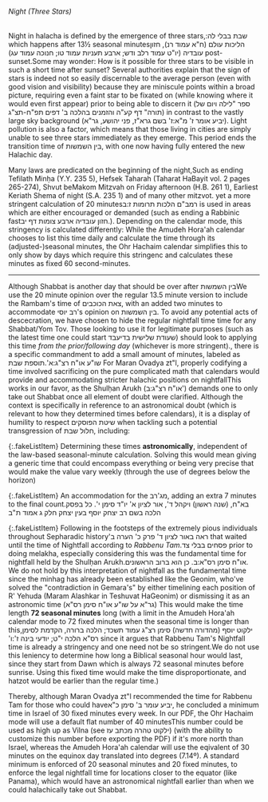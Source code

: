 ###### Night (Three Stars)

Night in halacha is defined by the emergence of three stars,<span data-footnote><span style="unicode-bidi: plaintext;">שבת בבלי לה:</span></span> which happens after 13½ seasonal minutes<span data-footnote>הליכות עולם (ח"א עמוד רנ), חזון עובדיה (יו"ט עמוד רלב ודש; ארבע תעניות עמוד טו; חנוכה עמוד עג)</span> post-sunset.<span data-footnote>Some may wonder: How is it possible for three stars to be visible in such a short time after sunset? Several authorities explain that the sign of stars is indeed not so easily discernable to the average person (even with good vision and visibility) because they are miniscule points within a broad picture, requiring even a faint star to be fixated on (while knowing where it would even first appear) prior to being able to discern it (ספר "לילה ויום של תורה" דף קע"ה והזמנים בהלכה ב' דפים תפ"ח-תצ"ג) in contrast to the vastly large sky background (יביע אומר ז' מ"א:ז' בשם גרא"ז, פני יהושע, גר"א). Light pollution is also a factor, which means that those living in cities are simply unable to see three stars immediately as they emerge.</span> This period ends the transition time of בין השמשות, with one now having fully entered the new Halachic day.

Many laws are predicated on the beginning of the night,<span data-footnote>Such as ending Tefilath Minḥa (Y.Y. 235 5), Hefsek Taharah (Taharat HaBayit vol. 2 pages 265-274), Shvut beMakom Mitzvah on Friday afternoon (H.B. 261 1), Earliest Keriath Shema of night (S.A. 235 1) and of many other mitzvot.</span> yet a more stringent calculation of 20 minutes<span data-footnote>רמב"ם הלכות תרומות ז:ב</span> is used in areas which are either encouraged or demanded (such as ending a Rabbinic fast<span data-footnote>חזון עובדיה ארבע צומות דף יב.</span>). Depending on the calendar mode, this stringency is calculated differently: While the Amudeh Hora'ah calendar chooses to list this time daily and calculate the time through its (adjusted-)seasonal minutes, the Ohr Hachaim calendar simplifies this to only show by days which require this stringenc and calculates these minutes as fixed 60 second-minutes.

---

Although Shabbat is another day that should be over after <span style="unicode-bidi: isolate;">בין השמשות</span><span data-footnote>We use the 20 minute opinion over the regular 13.5 minute version to include the Rambam's time of צאת הכוכבים, with an added two minutes to accommodate רב יוסי's opinion on בין השמשות. To avoid any potential acts of descecration, we have chosen to hide the regular nightfall time time for any Shabbat/Yom Tov. Those looking to use it for legitimate purposes (such as the latest time one could start שעודת שלישית בדיעבד) should look to applying this time *from the prior/following day* (whichever is more stringent).</span>, there is a specific commandment to add a small amount of minutes, labeled as <span style="unicode-bidi: isolate;">תוספת שבת</span>.<span data-footnote><span style="unicode-bidi: plaintext;">שו"ע או"ח רצ"ג:א'</span></span> For Maran Ovadya zt"l, properly codifying a time involved sacrificing on the pure complicated math that calendars would provide and accommodating stricter halachic positions on nightfall<span data-footnote>This works in our favor, as the Shulḥan Arukh (<span style="unicode-bidi: isolate;">או"ח רצ"ג:ב'</span>) demands one to only take out Shabbat once all element of doubt were clarified. Although the context is specifically in reference to an astronomical doubt (which is relevant to how they determined times before calendars), it is a display of humility to respect שיטת הפוסקים when tackling such a potential transgression of חלול שבת</span>, including:

{:.fakeListItem}
Determining these times **astronomically**, independent of the law-based seasonal-minute calculation. Solving this would mean giving a generic time that could encompass everything or being very precise that would make the value vary weekly (through the use of degrees below the horizon)

{:.fakeListItem}
An accommodation for the מג'רב, adding an extra 7 minutes to the final count.<span data-footnote><span style="unicode-bidi: plaintext;">בא"ח, (שנה ראשון) ויקהל ד', אור לציון א' יו"ד סימן י'. כל בפסק הלכה בשם רב יצחק יוסף בעין יצחק חלק ג אמוד ת"ב</span></span>

{:.fakeListItem}
Following in the footsteps of the extremely pious individuals throughout Sepharadic history<span data-footnote><span style="unicode-bidi: plaintext;">ראה באור לציון ד' פרק כ' הערה ב'</span></span> that waited until the time of Nightfall according to _Rabbenu Tam_<span data-footnote><span style="unicode-bidi: plaintext;">פסחים בבלי צד.</span></span> prior to doing melakha, especially considering this was the fundamental time for nightfall held by the Shulḥan Arukh.<span data-footnote>או"ח סימן רס"א:ב. כן הוא ברוב הראשונים. We do not hold by this interpretation of nightfall as the fundamental time since the minhag has already been established like the Geonim, who've solved the "contradiction in Gemara's" by either timelining each position of R' Yehuda (Maram Alashkar in Teshuvat HaGeonim) or dismissing it as an astronomic time (גר"א על שו"ע או"ח סימן רס"א)</span> This would make the time length **72 seasonal minutes** long (with a limit in the Amudeh Hora'ah calendar mode to 72 fixed minutes when the seasonal time is longer than this,<span data-footnote><span style="unicode-bidi: plaintext;">ילקוט יוסף (מהדורה חדשה) סימן רצ"ג עמוד תשכד; הלכה ברורה, הקדמת לסימן רס"א הלכה י"ט; יודעי בינה ז':ו'</span></span> since it argues that Rabbenu Tam's Nightfall time is already a stringency and one need not be so stringent.<span data-footnote>We do not use this leniency to determine how long a Biblical seasonal hour would last, since they start from Dawn which is always 72 seasonal minutes before sunrise. Using this fixed time would make the time disproportionate, and hatzot would be earlier than the regular time.</span>)

Thereby, although Maran Ovadya zt"l recommended the time for Rabbenu Tam for those who could have<span data-footnote>יביע עומר ב' סימן כ"א</span>, he concluded a minimum time in Israel of 30 fixed minutes every week. In our PDF, the Ohr Hachaim mode will use a default flat number of 40 minutes<span data-footnote>This number could be used as high up as Vilna (see ילקוט טהרה מכתב עז)</span> (with the ability to customize this number before exporting the PDF) if it's more north than Israel, whereas the Amudeh Hora'ah calendar will use the eqivalent of 30 minutes on the equinox day translated into degrees (7.14º). A standard minimum is enforced of 20 seasonal minutes and 20 fixed minutes, to enforce the legal nightfall time for locations closer to the equator (like Panama), which would have an astronomical nightfall earlier than when we could halachically take out Shabbat.